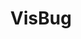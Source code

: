 ---
codehost: https://github.com/https://github.com/GoogleChromeLabs/ProjectVisBug
guide: https://github.com/GoogleChromeLabs/ProjectVisBug/tree/master/assets
logohandle: google_visbug
sort: visbug
title: VisBug
website: https://github.com/GoogleChromeLabs/ProjectVisBug
---